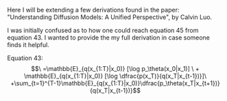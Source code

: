 Here I will be extending a few derivations found in the paper: "Understanding Diffusion Models: A Unified Perspective", by Calvin Luo.

I was initially confused as to how one could reach equation 45 from equation 43. I wanted to provide the my full derivation in case someone finds it helpful.

Equation 43: $$\ =\mathbb{E}_{q(x_{1:T}|x_0)} [\log p_\theta(x_0|x_1)] \ + \mathbb{E}_{q(x_{1:T}|x_0)} [\log \dfrac{p(x_T)}{q(x_T|x_{t-1})}]\ +\sum_{t=1}^{T-1}\mathbb{E}_{q(x_{1:T}|x_0)}\dfrac{p_\theta(x_T|x_{t+1})}{q(x_T|x_{t-1})}$$
